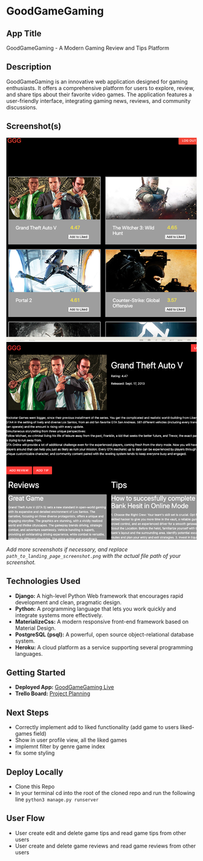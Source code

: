 # GoodGameGaming

## App Title
GoodGameGaming - A Modern Gaming Review and Tips Platform

## Description
GoodGameGaming is an innovative web application designed for gaming enthusiasts. It offers a comprehensive platform for users to explore, review, and share tips about their favorite video games. The application features a user-friendly interface, integrating gaming news, reviews, and community discussions.

## Screenshot(s)
![Landing Page](public/landing-page-ss.png)
![Game Detail](public/game-detail-ss.png)

*Add more screenshots if necessary, and replace `path_to_landing_page_screenshot.png` with the actual file path of your screenshot.*

## Technologies Used
- **Django:** A high-level Python Web framework that encourages rapid development and clean, pragmatic design.
- **Python:** A programming language that lets you work quickly and integrate systems more effectively.
- **MaterializeCss:** A modern responsive front-end framework based on Material Design.
- **PostgreSQL (psql):** A powerful, open source object-relational database system.
- **Heroku:** A cloud platform as a service supporting several programming languages.

## Getting Started
- **Deployed App:** [GoodGameGaming Live](https://goodgamegaming-dfd0a2474432.herokuapp.com/games/)
- **Trello Board:** [Project Planning](https://trello.com/b/5v6nQg2V/project-3-planning)

## Next Steps
- Correctly implement add to liked functionality (add game to users liked-games field)
- Show in user profile view, all the liked games
- implemnt filter by genre game index
- fix some styling

## Deploy Locally
- Clone this Repo
- In your terminal cd into the root of the cloned repo and run the following line `python3 manage.py runserver`

## User Flow
- User create edit and delete game tips and read game tips from other users
- User create and delete game reviews and read game reviews from other users
